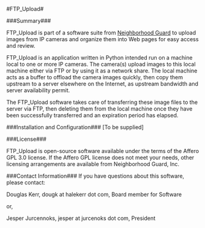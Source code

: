 #FTP_Upload#

###Summary###

FTP_Upload is part of a software suite from [Neighborhood Guard](http://neighborhoodguard.org) to upload images from IP cameras and organize them into Web pages for easy access and review.

FTP_Upload is an application written in Python intended run on a machine local to one or more IP cameras.  The camera(s) upload  images to this local machine either via FTP or by using it as a network share.  The local machine acts as a buffer to offload the camera images quickly, then copy them upstream to a server elsewhere on the Internet, as upstream bandwidth and server availability permit.

The FTP_Upload software takes care of transferring these image files to the server via FTP, then deleting them from the local machine once they have been successfully transferred and an expiration period has elapsed.

###Installation and Configuration###
[To be supplied]

###License###

FTP_Upload is open-source software available under the terms of the Affero GPL 3.0 license.  If the Affero GPL license does not meet your needs, other licensing arrangements are available from Neighborhood Guard, Inc.

###Contact Information###
If you have questions about this software, please contact:

Douglas Kerr, dougk at halekerr dot com, Board member for Software

or, 

Jesper Jurcennoks, jesper at jurcenoks dot com, President
